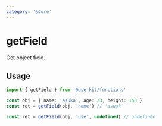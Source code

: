```yaml
---
category: '@Core'
---
```


# getField

Get object field.

## Usage

```ts
import { getField } from '@use-kit/functions'

const obj = { name: 'asuka', age: 23, height: 158 }
const ret = getField(obj, 'name') // 'asuak'

const ret = getField(obj, 'use', undefined) // undefined
```
